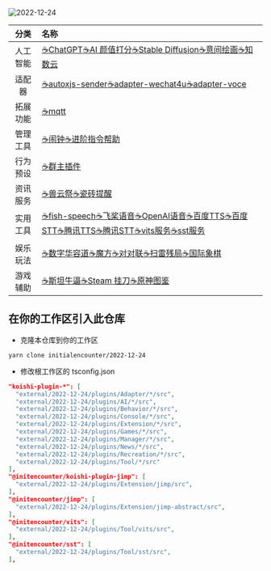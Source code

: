![2022-12-24](https://socialify.git.ci/initialencounter/2022-12-24/image?font=Jost&forks=1&issues=1&language=1&name=1&owner=1&pattern=Brick%20Wall&pulls=1&stargazers=1&theme=Dark)

|   分类   | 名称    |
| :------: | :---- |
| 人工智能  | [☕ChatGPT](./plugins/AI/davinci-003/readme.md)[☕AI 颜值打分](./plugins/AI/facercg/readme.md)[☕Stable Diffusion](./plugins/AI/sd-taylor/readme.md)[☕意间绘画](./plugins/AI/arcadia/readme.md)[☕知数云](./plugins/AI/arcadia/readme.md) |
| 适配器 | [☕autoxjs-sender](./plugins/Adapter/autoxjs-sender/readme.md)[☕adapter-wechat4u](./plugins/Adapter/adapter-wechat4u/readme.md)[☕adapter-voce](./plugins/Adapter/adapter-voce/readme.md)|
| 拓展功能 | [☕mqtt](./plugins/Extension/mqtt/readme.md) |
| 管理工具 | [☕闹钟](./plugins/Manager/clock/readme.md)[☕进阶指令帮助](./plugins/Manager/help-pro/readme.md) |
| 行为预设 | [☕群主插件](./plugins/Behavior/specialtile/readme.md) |
| 资讯服务 | [☕兽云祭](./plugins/News/furbot/readme.md)[☕瓷砖提醒](./plugins/News/gh-tile/readme.md) |
| 实用工具 | [☕fish-speech](./plugins/Tool/fish-speech/readme.md)[☕飞桨语音](./plugins/Tool/paddlespeech/readme.md)[☕OpenAI语音](./plugins/Tool/whisper-asr/readme.md)[☕百度TTS](./plugins/Tool/baidu-tts/readme.md)[☕百度STT](./plugins/Tool/baidu-sst/readme.md)[☕腾讯TTS](./plugins/Tool/tencent-tts/readme.md)[☕腾讯STT](./plugins/Tool/tc-sst/readme.md)[☕vits服务](./plugins/Tool/vits/readme.md)[☕sst服务](./plugins/Tool/sst/readme.md) |
| 娱乐玩法 | [☕数字华容道](./plugins/Recreation/puzzle/readme.md)[☕魔方](./plugins/Recreation/cube/readme.md)[☕对对联](./plugins/Recreation/couplet/readme.md)[☕扫雷残局](./plugins/Recreation/minesweeper-ending/readme.md)[☕国际象棋](./plugins/Recreation/ichess/readme.md) ||
| 游戏辅助 | [☕斯坦牛逼](./plugins/Games/stnb/readme.md)[☕Steam 挂刀](./plugins/Games/steam-trading/readme.md)[☕原神图鉴](./plugins/Games/genshin-atlas/readme.md) |

</div>

## 在你的工作区引入此仓库

- 克隆本仓库到你的工作区

```shell
yarn clone initialencounter/2022-12-24
```

- 修改根工作区的 tsconfig.json
```json
"koishi-plugin-*": [
  "external/2022-12-24/plugins/Adapter/*/src",
  "external/2022-12-24/plugins/AI/*/src",
  "external/2022-12-24/plugins/Behavior/*/src",
  "external/2022-12-24/plugins/Console/*/src",
  "external/2022-12-24/plugins/Extension/*/src",
  "external/2022-12-24/plugins/Games/*/src",
  "external/2022-12-24/plugins/Manager/*/src",
  "external/2022-12-24/plugins/News/*/src",
  "external/2022-12-24/plugins/Recreation/*/src",
  "external/2022-12-24/plugins/Tool/*/src"
],
"@initencounter/koishi-plugin-jimp": [
  "external/2022-12-24/plugins/Extension/jimp/src",
],
"@initencounter/jimp": [
  "external/2022-12-24/plugins/Extension/jimp-abstract/src",
],
"@initencounter/vits": [
  "external/2022-12-24/plugins/Tool/vits/src",
],
"@initencounter/sst": [
  "external/2022-12-24/plugins/Tool/sst/src",
],
```
